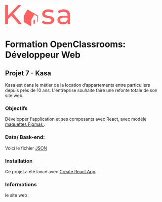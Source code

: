 ![Picture](https://github.com/AlanRouille/Projet_7_Kasa/blob/main/src/Assets/LOGO.png)

# Formation OpenClassrooms: Développeur Web

## Projet 7 - Kasa

Kasa est dans le métier de la location d’appartements entre particuliers depuis près de 10 ans. L'entreprise souhaite faire une refonte totale de son site web.

### Objectifs

Développer l'application et ses composants avec React, avec modéle [maquettes Figmas ](https://www.figma.com/file/bAnXDNqRKCRRP8mY2gcb5p/ARCHIVE-UI-Design-Kasa-FR?type=design&node-id=4-2&mode=design&t=KWSv97tVdgzqn8u0-0).

### Data/ Bask-end:

Voici le fichier [JSON](https://s3-eu-west-1.amazonaws.com/course.oc-static.com/projects/Front-End+V2/P9+React+1/logements.json)

### Installation

Ce projet a été lancé avec [Create React App](https://github.com/facebook/create-react-app)

### Informations

le site web :
